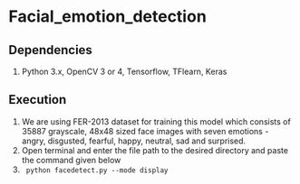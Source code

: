 # Facial_emotion_detection

## Dependencies

1. Python 3.x, OpenCV 3 or 4, Tensorflow, TFlearn, Keras
## Execution

1. We are using FER-2013 dataset for training this model which consists of 35887 grayscale, 48x48 sized face images with seven emotions - angry, disgusted, fearful, happy, neutral, sad and surprised.
2. Open terminal and enter the file path to the desired directory and paste the command given below
3. ``` python facedetect.py --mode display```

